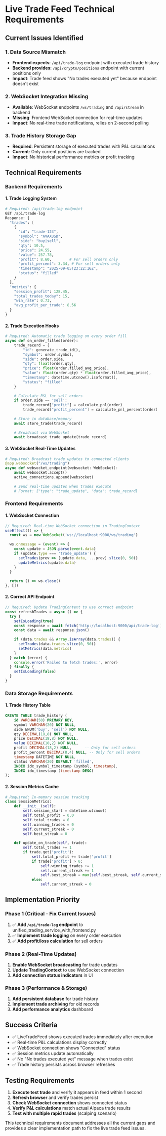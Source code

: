 # Live Trade Feed Technical Requirements

## Current Issues Identified

### 1. Data Source Mismatch
- **Frontend expects**: `/api/trade-log` endpoint with executed trade history
- **Backend provides**: `/api/crypto/positions` endpoint with current positions only
- **Impact**: Trade feed shows "No trades executed yet" because endpoint doesn't exist

### 2. WebSocket Integration Missing
- **Available**: WebSocket endpoints `/ws/trading` and `/api/stream` in backend
- **Missing**: Frontend WebSocket connection for real-time updates
- **Impact**: No real-time trade notifications, relies on 2-second polling

### 3. Trade History Storage Gap
- **Required**: Persistent storage of executed trades with P&L calculations
- **Current**: Only current positions are tracked
- **Impact**: No historical performance metrics or profit tracking

## Technical Requirements

### Backend Requirements

#### 1. Trade Logging System
```python
# Required: /api/trade-log endpoint
GET /api/trade-log
Response: {
  "trades": [
    {
      "id": "trade-123",
      "symbol": "AVAXUSD", 
      "side": "buy|sell",
      "qty": 10.5,
      "price": 24.55,
      "value": 257.78,
      "profit": 8.60,        # For sell orders only
      "profit_percent": 3.34, # For sell orders only  
      "timestamp": "2025-09-05T23:22:16Z",
      "status": "filled"
    }
  ],
  "metrics": {
    "session_profit": 128.45,
    "total_trades_today": 15,
    "win_rate": 0.73,
    "avg_profit_per_trade": 8.56
  }
}
```

#### 2. Trade Execution Hooks
```python
# Required: Automatic trade logging on every order fill
async def on_order_filled(order):
    trade_record = {
        "id": generate_trade_id(),
        "symbol": order.symbol,
        "side": order.side,
        "qty": float(order.qty),
        "price": float(order.filled_avg_price),
        "value": float(order.qty) * float(order.filled_avg_price),
        "timestamp": datetime.utcnow().isoformat(),
        "status": "filled"
    }
    
    # Calculate P&L for sell orders
    if order.side == 'sell':
        trade_record["profit"] = calculate_pnl(order)
        trade_record["profit_percent"] = calculate_pnl_percent(order)
    
    # Store in database/memory
    await store_trade(trade_record)
    
    # Broadcast via WebSocket
    await broadcast_trade_update(trade_record)
```

#### 3. WebSocket Real-Time Updates
```python
# Required: Broadcast trade updates to connected clients
@app.websocket("/ws/trading")
async def websocket_endpoint(websocket: WebSocket):
    await websocket.accept()
    active_connections.append(websocket)
    
    # Send real-time updates when trades execute
    # Format: {"type": "trade_update", "data": trade_record}
```

### Frontend Requirements

#### 1. WebSocket Connection
```typescript
// Required: Real-time WebSocket connection in TradingContext
useEffect(() => {
  const ws = new WebSocket('ws://localhost:9000/ws/trading')
  
  ws.onmessage = (event) => {
    const update = JSON.parse(event.data)
    if (update.type === 'trade_update') {
      setTrades(prev => [update.data, ...prev].slice(0, 50))
      updateMetrics(update.data)
    }
  }
  
  return () => ws.close()
}, [])
```

#### 2. Correct API Endpoint
```typescript
// Required: Update TradingContext to use correct endpoint
const refreshTrades = async () => {
  try {
    setIsLoading(true)
    const response = await fetch('http://localhost:9000/api/trade-log') // ✅ Correct endpoint
    const data = await response.json()
    
    if (data.trades && Array.isArray(data.trades)) {
      setTrades(data.trades.slice(0, 50))
      setMetrics(data.metrics)
    }
  } catch (error) {
    console.error('Failed to fetch trades:', error)
  } finally {
    setIsLoading(false)
  }
}
```

### Data Storage Requirements

#### 1. Trade History Table
```sql
CREATE TABLE trade_history (
    id VARCHAR(50) PRIMARY KEY,
    symbol VARCHAR(20) NOT NULL,
    side ENUM('buy', 'sell') NOT NULL,
    qty DECIMAL(18,8) NOT NULL,
    price DECIMAL(18,8) NOT NULL, 
    value DECIMAL(18,2) NOT NULL,
    profit DECIMAL(18,2) NULL,      -- Only for sell orders
    profit_percent DECIMAL(8,4) NULL, -- Only for sell orders
    timestamp DATETIME NOT NULL,
    status VARCHAR(20) DEFAULT 'filled',
    INDEX idx_symbol_timestamp (symbol, timestamp),
    INDEX idx_timestamp (timestamp DESC)
);
```

#### 2. Session Metrics Cache
```python
# Required: In-memory session tracking
class SessionMetrics:
    def __init__(self):
        self.session_start = datetime.utcnow()
        self.total_profit = 0.0
        self.total_trades = 0
        self.winning_trades = 0
        self.current_streak = 0
        self.best_streak = 0
        
    def update_on_trade(self, trade):
        self.total_trades += 1
        if trade.get('profit'):
            self.total_profit += trade['profit']
            if trade['profit'] > 0:
                self.winning_trades += 1
                self.current_streak += 1
                self.best_streak = max(self.best_streak, self.current_streak)
            else:
                self.current_streak = 0
```

## Implementation Priority

### Phase 1 (Critical - Fix Current Issues)
1. ✅ **Add `/api/trade-log` endpoint** to unified_trading_service_with_frontend.py
2. ✅ **Implement trade logging** on every order execution
3. ✅ **Add profit/loss calculation** for sell orders

### Phase 2 (Real-Time Updates)
1. **Enable WebSocket broadcasting** for trade updates
2. **Update TradingContext** to use WebSocket connection
3. **Add connection status indicators** in UI

### Phase 3 (Performance & Storage)
1. **Add persistent database** for trade history
2. **Implement trade archiving** for old records
3. **Add performance analytics** dashboard

## Success Criteria

- ✅ LiveTradeFeed shows executed trades immediately after execution
- ✅ Real-time P&L calculations display correctly
- ✅ WebSocket connection shows "Connected" status
- ✅ Session metrics update automatically
- ✅ No "No trades executed yet" message when trades exist
- ✅ Trade history persists across browser refreshes

## Testing Requirements

1. **Execute test trade** and verify it appears in feed within 1 second
2. **Refresh browser** and verify trades persist
3. **Check WebSocket connection** shows connected status
4. **Verify P&L calculations** match actual Alpaca trade results
5. **Test with multiple rapid trades** (scalping scenario)

This technical requirements document addresses all the current gaps and provides a clear implementation path to fix the live trade feed issues.